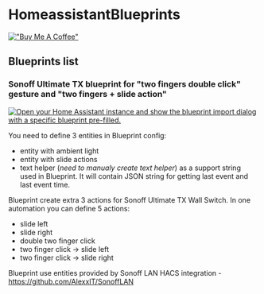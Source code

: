 # HomeassistantBlueprints

[!["Buy Me A Coffee"](https://www.buymeacoffee.com/assets/img/custom_images/orange_img.png)](https://buymeacoffee.com/shadala)

## Blueprints list

### Sonoff Ultimate TX blueprint for "two fingers double click" gesture and "two fingers + slide action"

[![Open your Home Assistant instance and show the blueprint import dialog with a specific blueprint pre-filled.](https://my.home-assistant.io/badges/blueprint_import.svg)](https://my.home-assistant.io/redirect/blueprint_import/?blueprint_url=https%3A%2F%2Fgithub.com%2Ftavarez992%2FHomeassistantBlueprints%2Fblob%2Fmain%2Fblueprints%2Fautomation%2FSonoffUltimateTX.yaml)

You need to define 3 entities in Blueprint config:
- entity with ambient light
- entity with slide actions
- text helper (*need to manualy create text helper*) as a support string used in Blueprint. It will contain JSON string for getting last event and last event time.

Blueprint create extra 3 actions for Sonoff Ultimate TX Wall Switch. In one automation you can define 5 actions:
- slide left
- slide right
- double two finger click
- two finger click -> slide left
- two finger click -> slide right

Blueprint use entities provided by Sonoff LAN HACS integration - https://github.com/AlexxIT/SonoffLAN
